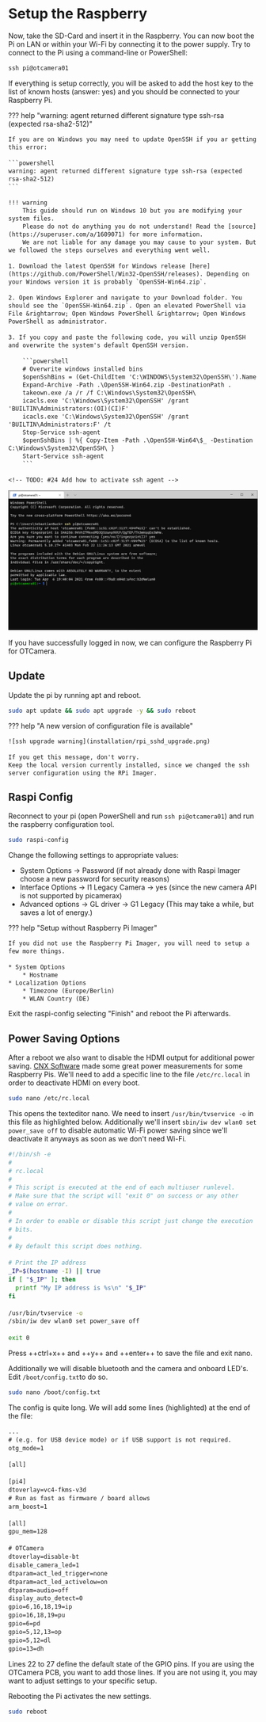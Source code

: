 # Setup the Raspberry

Now, take the SD-Card and insert it in the Raspberry.
You can now boot the Pi on LAN or within your Wi-Fi by connecting it to the power supply.
Try to connect to the Pi using a command-line or PowerShell:

```powershell
ssh pi@otcamera01
```

If everything is setup correctly, you will be asked to add the host key to the list of known hosts (answer: yes) and you should be connected to your Raspberry Pi.

??? help "warning: agent returned different signature type ssh-rsa (expected rsa-sha2-512)"

    If you are on Windows you may need to update OpenSSH if you ar getting this error:

    ```powershell
    warning: agent returned different signature type ssh-rsa (expected rsa-sha2-512)
    ```

    !!! warning
        This guide should run on Windows 10 but you are modifying your system files.
        Please do not do anything you do not understand! Read the [source](https://superuser.com/a/1609071) for more information.
        We are not liable for any damage you may cause to your system. But we followed the steps ourselves and everything went well.

    1. Download the latest OpenSSH for Windows release [here](https://github.com/PowerShell/Win32-OpenSSH/releases). Depending on your Windows version it is probably `OpenSSH-Win64.zip`.

    2. Open Windows Explorer and navigate to your Download folder. You should see the `OpenSSH-Win64.zip`. Open an elevated PowerShell via File &rightarrow; Open Windows PowerShell &rightarrow; Open Windows PowerShell as administrator.

    3. If you copy and paste the following code, you will unzip OpenSSH and overwrite the system's default OpenSSH version.

        ```powershell
        # Overwrite windows installed bins
        $openSshBins = (Get-ChildItem 'C:\WINDOWS\System32\OpenSSH\').Name
        Expand-Archive -Path .\OpenSSH-Win64.zip -DestinationPath .
        takeown.exe /a /r /f C:\Windows\System32\OpenSSH\
        icacls.exe 'C:\Windows\System32\OpenSSH' /grant 'BUILTIN\Administrators:(OI)(CI)F'
        icacls.exe 'C:\Windows\System32\OpenSSH' /grant 'BUILTIN\Administrators:F' /t
        Stop-Service ssh-agent
        $openSshBins | %{ Copy-Item -Path .\OpenSSH-Win64\$_ -Destination C:\Windows\System32\OpenSSH\ }
        Start-Service ssh-agent
        ```

    <!-- TODO: #24 Add how to activate ssh agent -->

![Command Line](login_ssh.png)

If you have successfully logged in now, we can configure the Raspberry Pi for OTCamera.

## Update

Update the pi by running apt and reboot.

```bash
sudo apt update && sudo apt upgrade -y && sudo reboot
```

??? help "A new version of configuration file is available"

    ![ssh upgrade warning](installation/rpi_sshd_upgrade.png)

    If you get this message, don't worry.
    Keep the local version currently installed, since we changed the ssh server configuration using the RPi Imager.

## Raspi Config

Reconnect to your pi (open PowerShell and run `ssh pi@otcamera01`) and run the raspberry configuration tool.

```bash
sudo raspi-config
```

Change the following settings to appropriate values:

* System Options &rightarrow; Password (if not already done with Raspi Imager choose a new password for security reasons)
* Interface Options &rightarrow; I1 Legacy Camera &rightarrow; yes (since the new camera API is not supported by picamerax)
* Advanced options &rightarrow; GL driver &rightarrow; G1 Legacy (This may take a while, but saves a lot of energy.)

??? help "Setup without Raspberry Pi Imager"

    If you did not use the Raspberry Pi Imager, you will need to setup a few more things.

    * System Options
        * Hostname
    * Localization Options
        * Timezone (Europe/Berlin)
        * WLAN Country (DE)

Exit the raspi-config selecting "Finish" and reboot the Pi afterwards.

## Power Saving Options

After a reboot we also want to disable the HDMI output for additional power saving. [CNX Software](https://www.cnx-software.com/2021/12/09/raspberry-pi-zero-2-w-power-consumption/) made some great power measurements for some Raspberry Pis. We'll need to add a specific line to the file `/etc/rc.local` in order to deactivate HDMI on every boot.

```bash
sudo nano /etc/rc.local
```

This opens the texteditor nano. We need to insert `/usr/bin/tvservice -o` in this file as highlighted below.
Additionally we'll insert `sbin/iw dev wlan0 set power_save off` to disable automatic Wi-Fi power saving since we'll deactivate it anyways as soon as we don't need Wi-Fi.

```sh hl_lines="20-21" linenums="1" title="/etc/rc.local"
#!/bin/sh -e
#
# rc.local
#
# This script is executed at the end of each multiuser runlevel.
# Make sure that the script will "exit 0" on success or any other
# value on error.
#
# In order to enable or disable this script just change the execution
# bits.
#
# By default this script does nothing.

# Print the IP address
_IP=$(hostname -I) || true
if [ "$_IP" ]; then
  printf "My IP address is %s\n" "$_IP"
fi

/usr/bin/tvservice -o
/sbin/iw dev wlan0 set power_save off

exit 0
```

Press ++ctrl+x++ and ++y++ and ++enter++ to save the file and exit nano.

Additionally we will disable bluetooth and the camera and onboard LED's.
Edit `/boot/config.txt`to do so.

```sh
sudo nano /boot/config.txt
```

The config is quite long. We will add some lines (highlighted) at the end of the file:

```txt hl_lines="15-27" linenums="1" title="/boot/config.txt (end of file)"
...
# (e.g. for USB device mode) or if USB support is not required.
otg_mode=1

[all]

[pi4]
dtoverlay=vc4-fkms-v3d
# Run as fast as firmware / board allows
arm_boost=1

[all]
gpu_mem=128

# OTCamera
dtoverlay=disable-bt
disable_camera_led=1
dtparam=act_led_trigger=none
dtparam=act_led_activelow=on
dtparam=audio=off
display_auto_detect=0
gpio=6,16,18,19=ip
gpio=16,18,19=pu
gpio=6=pd
gpio=5,12,13=op
gpio=5,12=dl
gpio=13=dh
```

Lines 22 to 27 define the default state of the GPIO pins.
If you are using the OTCamera PCB, you want to add those lines.
If you are not using it, you may want to adjust settings to your specific setup.

Rebooting the Pi activates the new settings.

```sh
sudo reboot
```
